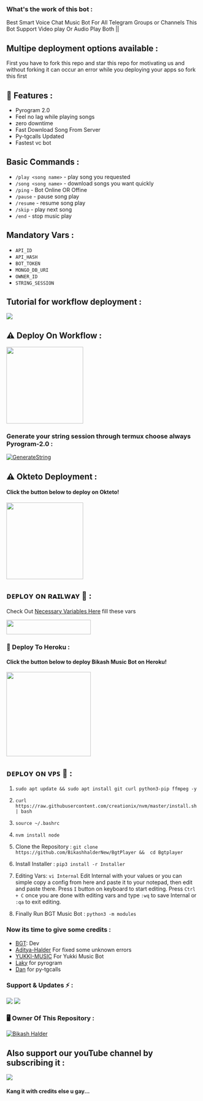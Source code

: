 ### What's the work of this bot :
Best Smart Voice Chat Music Bot For All Telegram Groups or Channels This Bot Support Video play Or Audio Play Both ||

## Multipe deployment options available :
First you have to fork this repo and star this repo for motivating us and without forking it can occur an error while you deploying your apps so fork this first

## 🔗 Features :

- Pyrogram 2.0
- Feel no lag while playing songs
- zero downtime
- Fast Download Song From Server
- Py-tgcalls Updated
- Fastest vc bot

## Basic Commands :

- `/play <song name>` - play song you requested
- `/song <song name>` - download songs you want quickly
- `/ping` - Bot Online OR Offine
- `/pause` - pause song play
- `/resume` - resume song play
- `/skip` - play next song
- `/end` - stop music play

## Mandatory Vars : 

- ``API_ID``
- ``API_HASH``
- ``BOT_TOKEN``
- ``MONGO_DB_URI``
- ``OWNER_ID``
- ``STRING_SESSION``

## Tutorial for workflow deployment :

<a href="https://youtu.be/_nZT5lhcL8U)"><img src="https://img.shields.io/badge/Kaali%20Linux-black.svg?style=for-the-badge&logo=Youtube"></a>

## ⚠️ Deploy On Workflow :

<p
href="https://github.com/new/import"><img src="https://img.shields.io/badge/Workflow%20Deploy-violet?style=for-the-badge&logo=github" width="200""/></a>

### Generate your string session through termux choose always Pyrogram-2.0 :

[![GenerateString](https://img.shields.io/badge/termux-stringsession-yellow)](https://github.com/AdityaHalder/PGV2-STRING)

## ⚠️ Okteto Deployment :

<h4>Click the button below to deploy on Okteto!</h4>
<p
href="https://cloud.okteto.com/deploy?repository=https://github.com/BikashHalderNew/Bgtplayer"><img src="https://img.shields.io/badge/Deploy%20To%20Okteto-blue?style=for-the-badge&logo=Okteto" width="200""
<p>


## ᴅᴇᴘʟᴏʏ ᴏɴ ʀᴀɪʟᴡᴀʏ 🚉 :
Check Out [Necessary Variables Here](https://github.com/BikashHalderNew/Bgtplayer/blob/bikash/Internal)
fill these vars

<p 
href="https://railway.app/new/template?template=https://github.com/BikashHalderNew/Bgtplayer-Deploy&envs=STRING_SESSION,BOT_TOKEN,LOG_GROUP_ID,OWNER_ID,API_ID,API_HASH,MONGO_DB_URI"> <img src="https://img.shields.io/badge/Deploy%20To%20Railway-black?style=for-the-badge&logo=railway" width="220" height="38.45"/></a></p>


### 🔗 Deploy To Heroku :

<h4>Click the button below to deploy Bikash Music Bot on Heroku!</h4>    
<p><a href="https://heroku.com/deploy?template=https://github.com/BikashHalderNew/Bgtplayer"><img src="https://img.shields.io/badge/Deploy%20To%20Heroku-seagreen?style=for-the-badge&logo=heroku" width="220""/></a></p>

## ᴅᴇᴘʟᴏʏ ᴏɴ ᴠᴘꜱ 📡 :                  

1) ``sudo apt update && sudo apt install git curl python3-pip ffmpeg -y``

2) ``curl https://raw.githubusercontent.com/creationix/nvm/master/install.sh | bash``

3) ``source ~/.bashrc``

4) ``nvm install node``

5. Clone the Repository :
``git clone https://github.com/BikashhalderNew/BgtPlayer &&  cd Bgtplayer``

6. Install Installer : 
``pip3 install -r Installer``

8. Editing Vars:
``vi Internal``
Edit Internal with your values or you can simple copy a config from here and paste it to your notepad, then edit and paste there.
Press ``I`` button on keyboard to start editing.
Press ``Ctrl + C``  once you are done with editing vars and type ``:wq`` to save Internal or ``:qa`` to exit editing.

9. Finally Run BGT Music Bot :
``python3 -m modules`` 


### Now its time to give some credits :
- [BGT](https://github.com/BikashHalder): Dev
- [Aditya-Halder](https://t.me/eSport_BOTs) For fixed some unknown errors
- [YUKKI-MUSIC](https://github.com/TeamYukki) For Yukki Music Bot
- [Laky](https://github.com/pyrogram) for pyrogram
- [Dan](https://github.com/pytgcalls) for py-tgcalls

### Support & Updates ⚡ :

<a href="https://t.me/bgt_chat"><img src="https://img.shields.io/badge/Join-Group%20Support-darkblue.svg?style=for-the-badge&logo=Telegram"></a> <a href="https://t.me/BikashGadgetsTech"><img src="https://img.shields.io/badge/Join-Updates%20Channel-darkblue.svg?style=for-the-badge&logo=Telegram"></a>

### 🖥️ Owner Of This Repository :

[![Bikash Halder](https://te.legra.ph/file/840fed0100164af249bb8.jpg)](https://t.me/BikashHalder)

## Also support  our youTube channel by subscribing it :

<a href="https://youtube.com/channel/UCUkj6FFzdsOO5acUXVOEECg"><img src="https://img.shields.io/badge/Youtube%20Channel-red.svg?style=for-the-badge&logo=Youtube"></a>

#### Kang it with credits else u gay...
